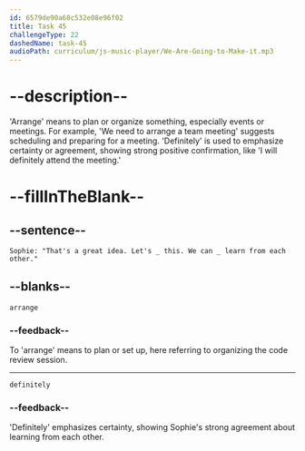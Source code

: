 ```yaml
---
id: 6579de90a68c532e08e96f02
title: Task 45
challengeType: 22
dashedName: task-45
audioPath: curriculum/js-music-player/We-Are-Going-to-Make-it.mp3
---
```


<!--
AUDIO REFERENCE: 
Sophie: "That's a great idea. Let's _ this. We can _ learn from each other."
-->

# --description--

'Arrange' means to plan or organize something, especially events or meetings. For example, 'We need to arrange a team meeting' suggests scheduling and preparing for a meeting. 'Definitely' is used to emphasize certainty or agreement, showing strong positive confirmation, like 'I will definitely attend the meeting.'

# --fillInTheBlank--

## --sentence--

`Sophie: "That's a great idea. Let's _ this. We can _ learn from each other."`

## --blanks--

`arrange`

### --feedback--

To 'arrange' means to plan or set up, here referring to organizing the code review session.

---

`definitely`

### --feedback--

'Definitely' emphasizes certainty, showing Sophie's strong agreement about learning from each other.

